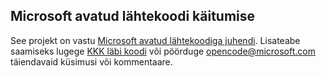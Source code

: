 ## <a name="microsoft-open-source-code-of-conduct"></a>Microsoft avatud lähtekoodi käitumise
See projekt on vastu [Microsoft avatud lähtekoodiga juhendi](https://opensource.microsoft.com/codeofconduct/). Lisateabe saamiseks lugege [KKK läbi koodi](https://opensource.microsoft.com/codeofconduct/faq/) või pöörduge [opencode@microsoft.com](mailto:opencode@microsoft.com) täiendavaid küsimusi või kommentaare.